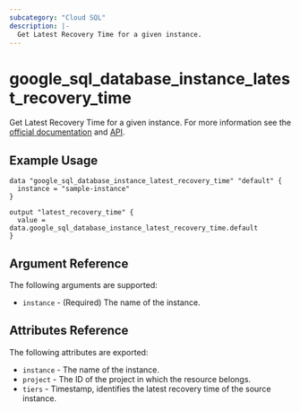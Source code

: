 ```yaml
---
subcategory: "Cloud SQL"
description: |-
  Get Latest Recovery Time for a given instance.
---
```


# google\_sql\_database\_instance\_latest\_recovery\_time

Get Latest Recovery Time for a given instance. For more information see the
[official documentation](https://cloud.google.com/sql/)
and
[API](https://cloud.google.com/sql/docs/postgres/backup-recovery/pitr#get-the-latest-recovery-time).


## Example Usage

```hcl
data "google_sql_database_instance_latest_recovery_time" "default" {
  instance = "sample-instance"
}

output "latest_recovery_time" {
  value = data.google_sql_database_instance_latest_recovery_time.default
}
```

## Argument Reference

The following arguments are supported:

* `instance` - (Required) The name of the instance.

## Attributes Reference

The following attributes are exported:

* `instance` - The name of the instance.
* `project` - The ID of the project in which the resource belongs.
* `tiers` - Timestamp, identifies the latest recovery time of the source instance.

